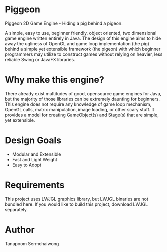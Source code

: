 # Piggeon
Piggeon 2D Game Engine - Hiding a pig behind a pigeon.

A simple, easy to use, beginner friendly, object oriented, two dimensional game engine written entirely in Java.
The design of this engine aims to hide away the ugliness of OpenGL and game loop implementation (the pig) behind a simple yet
extensible framework (the pigeon) with which beginner programmers may utilize to construct games without relying on heavier, 
less reliable Swing or JavaFX libraries.

# Why make this engine?
There already exist multitudes of good, opensource game engines for Java, but the majority of those libraries 
can be extremely daunting for beginners. This engine does not require any knowledge of game loop mechanism, OpenGL calls,
matrix manipulation, image loading, or other scary stuff. It provides a model for creating GameObject(s) and Stage(s) that
are simple, yet extensible.

# Design Goals
- Modular and Extensible
- Fast and Light Weight
- Easy to Adopt

# Requirements
This project uses LWJGL graphics library, but LWJGL binaries are not bundled here. If you would like to build this project, download LWJGL separately.

# Author
Tanapoom Sermchaiwong
